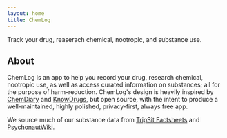 ```yaml
---
layout: home
title: ChemLog
---
```


Track your drug, reaserach chemical, nootropic, and substance use.

## About

ChemLog is an app to help you record your drug, research chemical, nootropic use, as well as access curated information on substances; all for the purpose of harm-reduction. ChemLog's design is heavily inspired by [ChemDiary](https://chemdiary.com/) and [KnowDrugs](https://knowdrugs.app/), but open source, with the intent to produce a well-maintained, highly polished, privacy-first, always free app.

We source much of our substance data from [TripSit Factsheets](https://drugs.tripsit.me/) and [PsychonautWiki](https://psychonautwiki.org/wiki/Main_Page).


